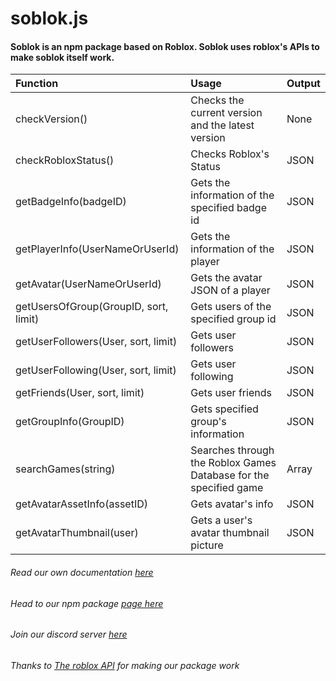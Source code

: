 # soblok.js

#### Soblok is an npm package based on Roblox. Soblok uses roblox's APIs to make soblok itself work.

| Function | Usage | Output |
|:------------|:-----------|:-----------|
| checkVersion() | Checks the current version and the latest version | None |
| checkRobloxStatus() | Checks Roblox's Status | JSON |
| getBadgeInfo(badgeID) | Gets the information of the specified badge id | JSON |
| getPlayerInfo(UserNameOrUserId) | Gets the information of the player | JSON |
| getAvatar(UserNameOrUserId) | Gets the avatar JSON of a player | JSON |
| getUsersOfGroup(GroupID, sort, limit) | Gets users of the specified group id | JSON |
| getUserFollowers(User, sort, limit) | Gets user followers | JSON |
| getUserFollowing(User, sort, limit) | Gets user following | JSON |
| getFriends(User, sort, limit) | Gets user friends | JSON |
| getGroupInfo(GroupID) | Gets specified group's information | JSON |
| searchGames(string) | Searches through the Roblox Games Database for the specified game | Array |
| getAvatarAssetInfo(assetID) | Gets avatar's info | JSON |
| getAvatarThumbnail(user) | Gets a user's avatar thumbnail picture | JSON|


###### Read our own documentation [here](https://soblok.only-fan.ga/)
###### Head to our npm package [page here](https://www.npmjs.com/package/soblok)
###### Join our discord server [here](https://discord.gg/zddRvUuQ28)
###### Thanks to [The roblox API](https://api.roblox.com/) for making our package work

